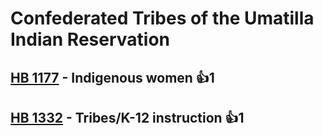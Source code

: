 # Confederated Tribes of the Umatilla Indian Reservation

## [HB 1177](/bill/2023-24/hb/1177/) - Indigenous women 👍1  

## [HB 1332](/bill/2023-24/hb/1332/) - Tribes/K-12 instruction 👍1  